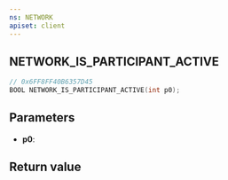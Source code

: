 ```yaml
---
ns: NETWORK
apiset: client
---
```

## NETWORK_IS_PARTICIPANT_ACTIVE

```c
// 0x6FF8FF40B6357D45
BOOL NETWORK_IS_PARTICIPANT_ACTIVE(int p0);
```


## Parameters
* **p0**:

## Return value